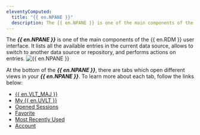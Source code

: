 ```yaml
---
eleventyComputed:
  title: "{{ en.NPANE }}"
  description: The {{ en.NPANE }} is one of the main components of the {{ en.RDM }} user interface. It lists all the available entries in the current data source, allows to switch to another data source or repository, and performs actions on entries.
---
```

The ***{{ en.NPANE }}*** is one of the main components of the {{ en.RDM }} user interface. It lists all the available entries in the current data source, allows to switch to another data source or repository, and performs actions on entries.
![{{ en.NPANE }}](https://cdnweb.devolutions.net/docs/docs_en_rdm_mac_clip10566.png)

At the bottom of the ***{{ en.NPANE }}***, there are tabs which open different views in your ***{{ en.NPANE }}***. To learn more about each tab, follow the links below:

* [{{ en.VLT_MAJ }}](/rdm/mac/commands/view/vaults/)
* [My {{ en.UVLT }}](/rdm/mac/user-interface/navigation-pane/user-vault/)
* [Opened Sessions](/rdm/mac/commands/view/opened-sessions/)
* [Favorite](/rdm/mac/user-interface/navigation-pane/favorite-entries/)
* [Most Recently Used](/rdm/mac/user-interface/navigation-pane/most-recently-used-entries/)
* [Account](/rdm/mac/user-interface/navigation-pane/account/)
